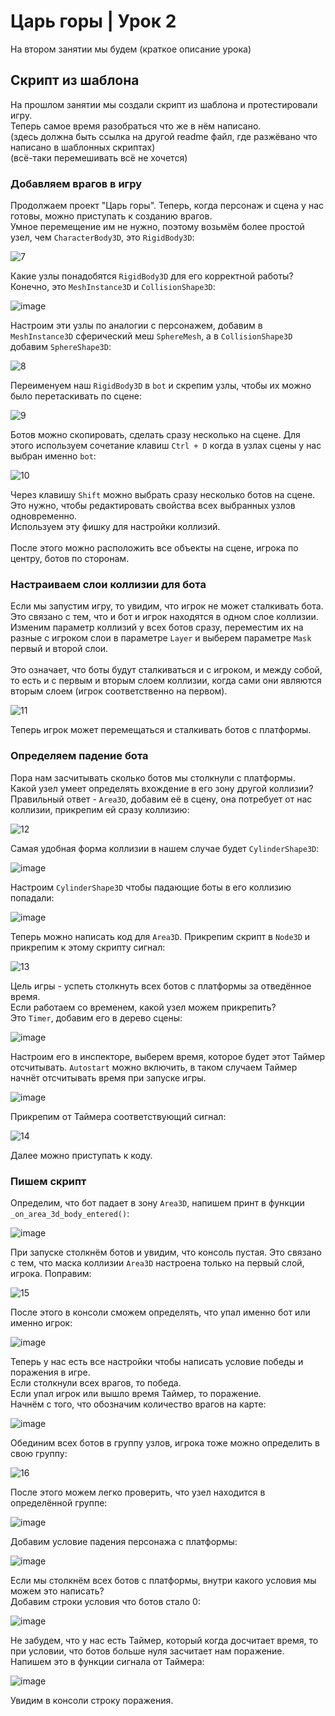 # Царь горы | Урок 2

На втором занятии мы будем (краткое описание урока)

## Скрипт из шаблона

На прошлом занятии мы создали скрипт из шаблона и протестировали игру.\
Теперь самое время разобраться что же в нём написано.\
(здесь должна быть ссылка на другой readme файл, где разжёвано что написано в шаблонных скриптах)\
(всё-таки перемешивать всё не хочется)

### Добавляем врагов в игру

Продолжаем проект "Царь горы".
Теперь, когда персонаж и сцена у нас готовы, можно приступать к созданию врагов.\
Умное перемещение им не нужно, поэтому возьмём более простой узел, чем `CharacterBody3D`, это `RigidBody3D`:

![7](https://github.com/user-attachments/assets/bed0b9c6-971b-48ea-9759-b87ac5eb14fd)

Какие узлы понадобятся `RigidBody3D` для его корректной работы?
Конечно, это `MeshInstance3D` и `CollisionShape3D`:

![image](https://github.com/user-attachments/assets/da6af2cf-6043-407d-8601-00544e26d39d)

Настроим эти узлы по аналогии с персонажем, добавим в `MeshInstance3D` сферический меш `SphereMesh`, а в `CollisionShape3D` добавим `SphereShape3D`:

![8](https://github.com/user-attachments/assets/92f36613-2af6-494b-ac5d-140e8ecc9419)

Переименуем наш `RigidBody3D` в `bot` и скрепим узлы, чтобы их можно было перетаскивать по сцене:

![9](https://github.com/user-attachments/assets/45f68d3b-d881-4bec-bd64-c3c386c46bb2)

Ботов можно скопировать, сделать сразу несколько на сцене. Для этого используем сочетание клавиш `Ctrl + D` когда в узлах сцены у нас выбран именно `bot`:

![10](https://github.com/user-attachments/assets/62aa985b-04c7-401f-86f2-0864155adb58)

Через клавишу `Shift` можно выбрать сразу несколько ботов на сцене. Это нужно, чтобы редактировать свойства всех выбранных узлов одновременно.\
Используем эту фишку для настройки коллизий.\
\
После этого можно расположить все объекты на сцене, игрока по центру, ботов по сторонам.

### Настраиваем слои коллизии для бота

Если мы запустим игру, то увидим, что игрок не может сталкивать бота.\
Это связано с тем, что и бот и игрок находятся в одном слое коллизии.\
Изменим параметр коллизий у всех ботов сразу, переместим их на разные с игроком слои в параметре `Layer` и выберем параметре `Mask` первый и второй слои.\
\
Это означает, что боты будут сталкиваться и с игроком, и между собой, то есть и с первым и вторым слоем коллизии, когда сами они являются вторым слоем (игрок соответственно на первом).

![11](https://github.com/user-attachments/assets/4c5c36ee-116e-4942-8446-44681b666fe5)

Теперь игрок может перемещаться и сталкивать ботов с платформы.

### Определяем падение бота

Пора нам засчитывать сколько ботов мы столкнули с платформы.\
Какой узел умеет определять вхождение в его зону другой коллизии?\
Правильный ответ - `Area3D`, добавим её в сцену, она потребует от нас коллизии, прикрепим ей сразу коллизию:

![12](https://github.com/user-attachments/assets/c1fb1b8d-00f9-4eef-a20a-26250019fd74)

Самая удобная форма коллизии в нашем случае будет `CylinderShape3D`:

![image](https://github.com/user-attachments/assets/07c326b0-0536-467a-b9f1-7d3e9a05da15)

Настроим `CylinderShape3D` чтобы падающие боты в его коллизию попадали:

![image](https://github.com/user-attachments/assets/be2d81ed-13a9-4c83-9dd7-adf1f7e5c421)

Теперь можно написать код для `Area3D`. Прикрепим скрипт в `Node3D` и прикрепим к этому скрипту сигнал:

![13](https://github.com/user-attachments/assets/7d4610c5-5e24-417c-88cd-d53d0a676b34)

Цель игры - успеть столкнуть всех ботов с платформы за отведённое время.\
Если работаем со временем, какой узел можем прикрепить?\
Это `Timer`, добавим его в дерево сцены:

![image](https://github.com/user-attachments/assets/5416c774-01d1-45f2-ae59-57817268fff2)

Настроим его в инспекторе, выберем время, которое будет этот Таймер отсчитывать. `Autostart` можно включить, в таком случаем Таймер начнёт отсчитывать время при запуске игры.

![image](https://github.com/user-attachments/assets/2962e5bb-cde6-4e7e-9064-24f1cd64e14b)

Прикрепим от Таймера соответствующий сигнал:

![14](https://github.com/user-attachments/assets/647c85c6-7b0d-450e-bf2b-b3db2c59eec4)

Далее можно приступать к коду.

### Пишем скрипт

Определим, что бот падает в зону `Area3D`, напишем принт в функции `_on_area_3d_body_entered()`:

![image](https://github.com/user-attachments/assets/3a556018-152e-4ea4-905e-de2f153fd312)

При запуске столкнём ботов и увидим, что консоль пустая. Это связано с тем, что маска коллизии `Area3D` настроена только на первый слой, игрока. Поправим:

![15](https://github.com/user-attachments/assets/beb4d3b1-030d-4888-a891-f6d4d092facd)

После этого в консоли сможем определять, что упал именно бот или именно игрок:

![image](https://github.com/user-attachments/assets/cbe4815c-c1df-4bc2-95c3-f52b152ba2b0)

Теперь у нас есть все настройки чтобы написать условие победы и поражения в игре.\
Если столкнули всех врагов, то победа.\
Если упал игрок или вышло время Таймер, то поражение.
\
Начнём с того, что обозначим количество врагов на карте:

![image](https://github.com/user-attachments/assets/92d5d5f6-3154-425d-a6fb-e444eb0dffe8)

Обединим всех ботов в группу узлов, игрока тоже можно определить в свою группу:

![16](https://github.com/user-attachments/assets/64b107af-7390-4be5-8f20-1de2e8b107d1)

После этого можем легко проверить, что узел находится в определённой группе:

![image](https://github.com/user-attachments/assets/18f9d69a-c580-4953-8fa4-762c169574ea)

Добавим условие падения персонажа с платформы:

![image](https://github.com/user-attachments/assets/57967ed1-4236-4157-8559-0afac2424513)

Если мы столкнём всех ботов с платформы, внутри какого условия мы можем это написать?\
Добавим строки условия что ботов стало 0:

![image](https://github.com/user-attachments/assets/60fb22ce-7e39-45bd-bf10-8aedfb09d7e9)

Не забудем, что у нас есть Таймер, который когда досчитает время, то при условии, что ботов больше нуля засчитает нам поражение.\
Напишем это в функции сигнала от Таймера:

![image](https://github.com/user-attachments/assets/6475c9ea-c933-4e19-93c0-d3829088793b)

Увидим в консоли строку поражения.
















